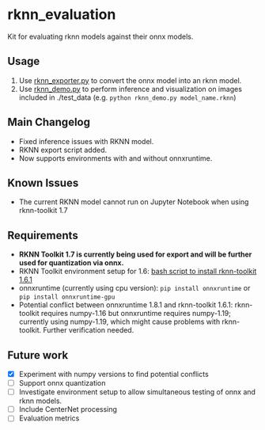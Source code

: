 # rknn_evaluation

Kit for evaluating rknn models against their onnx models.

## Usage

1. Use [rknn_exporter.py](utils/rknn_exporter.py) to convert the onnx model into an rknn model.
1. Use [rknn_demo.py](rknn_demo.py) to perform inference and visualization on images included in ./test_data (e.g. `python rknn_demo.py model_name.rknn`)


## Main Changelog

- Fixed inference issues with RKNN model.
- RKNN export script added.
- Now supports environments with and without onnxruntime.


## Known Issues

- The current RKNN model cannot run on Jupyter Notebook when using rknn-toolkit 1.7


## Requirements

- **RKNN Toolkit 1.7 is currently being used for export and will be further used for quantization via onnx.**
- RKNN Toolkit environment setup for 1.6: [bash script to install rknn-toolkit 1.6.1](/setup/rknn_setup.sh)
- onnxruntime (currently using cpu version): `pip install onnxruntime` or `pip install onnxruntime-gpu`
- Potential conflict between onnxruntime 1.8.1 and rknn-toolkit 1.6.1: rknn-toolkit requires numpy-1.16 but onnxruntime requires numpy-1.19; currently using numpy-1.19, which might cause problems with rknn-toolkit. Further verification  needed.

## Future work

- [X] Experiment with numpy versions to find potential conflicts
- [ ] Support onnx quantization
- [ ] Investigate environment setup to allow simultaneous testing of onnx and rknn models.
- [ ] Include CenterNet processing
- [ ] Evaluation metrics
